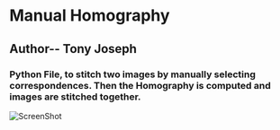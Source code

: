 # Manual Homography
## Author-- Tony Joseph
### Python File, to stitch two images by manually selecting correspondences. Then the Homography is computed and images are stitched together.



![ScreenShot](https://github.com/CVDLBOT/Manual_Homography/blob/master/Test2.png)


